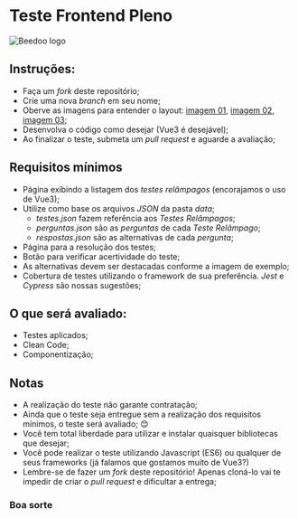 # Teste Frontend Pleno
<img src="./imgs/logo-beedoo.png" alt="Beedoo logo">

## Instruções:
 - Faça um _fork_ deste repositório;
 - Crie uma nova _branch_ em seu nome;
 - Oberve as imagens para entender o layout: [imagem 01](./imgs/01-listagem.png), [imagem 02](./imgs/02-perguntas.png), [imagem 03](./imgs/03-perguntas-correcao.png);
 - Desenvolva o código como desejar (Vue3 é desejável);
 - Ao finalizar o teste, submeta um _pull request_ e aguarde a avaliação;

## Requisitos mínimos
 - Página exibindo a listagem dos _testes relâmpagos_ (encorajamos o uso de Vue3);
 - Utilize como base os arquivos _JSON_ da pasta _data_;
   - _testes.json_ fazem referência aos _Testes Relâmpagos_;
   - _perguntas.json_ são as _perguntas_ de cada _Teste Relâmpago_;
   - _respostas.json_ são as alternativas de cada _pergunta_;
 - Página para a resolução dos testes;
 - Botão para verificar acertividade do teste;
 - As alternativas devem ser destacadas conforme a imagem de exemplo;
 - Cobertura de testes utilizando o framework de sua preferência. _Jest_ e _Cypress_ são nossas sugestões;

## O que será avaliado:
 - Testes aplicados;
 - Clean Code;
 - Componentização;

## Notas
 - A realização do teste não garante contratação;
 - Ainda que o teste seja entregue sem a realização dos requisitos mínimos, o teste será avaliado; 😊
 - Você tem total liberdade para utilizar e instalar quaisquer bibliotecas que desejar;
 - Você pode realizar o teste utilizando Javascript (ES6) ou qualquer de seus frameworks (já falamos que gostamos muito de Vue3?)
 - Lembre-se de fazer um _fork_ deste repositório! Apenas cloná-lo vai te impedir de criar o _pull request_ e dificultar a entrega;

### Boa sorte